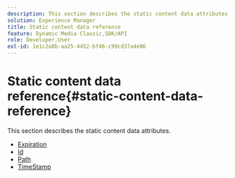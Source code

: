 ```yaml
---
description: This section describes the static content data attributes.
solution: Experience Manager
title: Static content data reference
feature: Dynamic Media Classic,SDK/API
role: Developer,User
exl-id: 1e1c2a8b-aa25-4452-bf46-c99cd37a4e86
---
```

# Static content data reference{#static-content-data-reference}

This section describes the static content data attributes.

* [Expiration](r-expiration-static.md)
* [Id](r-id-static.md)
* [Path](r-path-static.md)
* [TimeStamp](r-timestamp-static.md)
